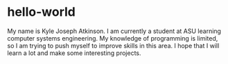 # hello-world
My name is Kyle Joseph Atkinson. I am currently a student at ASU learning computer systems engineering. My knowledge of programming is limited, so I am trying to push myself to improve skills in this area. I hope that I will learn a lot and make some interesting projects.
